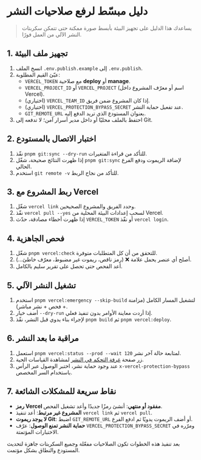 # دليل مبسّط لرفع صلاحيات النشر

> يساعدك هذا الدليل على تجهيز البيئة بأبسط صورة ممكنة حتى تتمكن سكربتات النشر الآلي من العمل فورًا.

## 1. تجهيز ملف البيئة
1. انسخ الملف `.env.publish.example` إلى `.env.publish`.
2. عبّئ القيم المطلوبة:
   - `VERCEL_TOKEN` مع صلاحية **deploy** أو **manage**.
   - `VERCEL_PROJECT_ID` أو `VERCEL_PROJECT` (اسم أو معرّف المشروع داخل Vercel).
   - (اختياري) `VERCEL_TEAM_ID` إذا كان المشروع ضمن فريق.
   - (اختياري) `VERCEL_PROTECTION_BYPASS_SECRET` عند تفعيل حماية النشر.
   - `GIT_REMOTE_URL` بعنوان المستودع الذي تريد الدفع إليه.
3. احتفظ بالملف محليًا أو داخل مدير أسرار آمن؛ لا تدفعه إلى Git.

## 2. اختبار الاتصال بالمستودع
1. نفّذ `pnpm git:sync --dry-run` للتأكد من قراءة المتغيرات.
2. إذا ظهرت النتائج صحيحة، شغّل `pnpm git:sync` لإضافة الريموت ودفع الفرع الحالي.
3. استخدم `git remote -v` للتأكد من نجاح الربط.

## 3. ربط المشروع مع Vercel
1. شغّل `vercel link` وحدد الفريق والمشروع الصحيحين.
2. نفّذ `vercel pull --yes` لسحب إعدادات البيئة المحلية من Vercel.
3. إذا ظهرت أخطاء مصادقة، حدّث `VERCEL_TOKEN` أو نفّذ `vercel login`.

## 4. فحص الجاهزية
1. شغّل `pnpm vercel:check` للتحقق من أن كل المتطلبات متوفرة.
2. أصلح أي عنصر يحمل علامة ❌ (رمز ناقص، ريموت غير مضبوط، معرّف خاطئ...).
3. أعد الفحص حتى تحصل على تقرير سليم بالكامل.

## 5. تشغيل النشر الآلي
1. استخدم `pnpm vercel:emergency --skip-build` لتشغيل المسار الكامل (مزامنة + فحص + نشر مباشر).
2. أضف خيار `--dry-run` إذا أردت معاينة الأوامر بدون تنفيذ فعلي.
3. لإجراء بناء يدوي قبل النشر، نفّذ `pnpm build` ثم `pnpm vercel:deploy`.

## 6. مراقبة ما بعد النشر
1. استعمل `pnpm vercel:status --prod --wait 120` لمتابعة حالة آخر نشر.
2. زر صفحة [غرفة التحكم في النشر](/ops/deployments) لمشاهدة القياسات الحية.
3. عند وجود حماية نشر، اختبر الوصول عبر الرأس `x-vercel-protection-bypass` باستخدام السر المخصص.

## 7. نقاط سريعة للمشكلات الشائعة
- **رمز Vercel مفقود أو منتهي**: أنشئ رمزًا جديدًا وأعد تشغيل الفحص.
- **المشروع غير مرتبط**: أعد تنفيذ `vercel link` ثم `vercel pull`.
- **لا يوجد ريموت Git**: اضبط `GIT_REMOTE_URL` أو أضف الريموت يدويًا ثم ادفع الفرع.
- **حماية النشر تمنع الوصول**: عرّف `VERCEL_PROTECTION_BYPASS_SECRET` ومرّره في الاختبارات المؤتمتة.

بعد تنفيذ هذه الخطوات تكون الصلاحيات مفعّلة وجميع السكربتات جاهزة لتحديث المستودع والنطاق بشكل مؤتمت.
